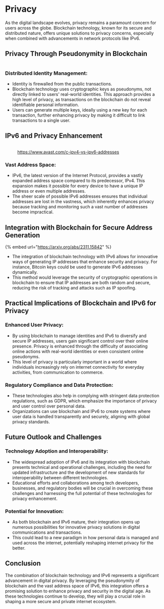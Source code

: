 # Privacy

As the digital landscape evolves, privacy remains a paramount concern for users across the globe. Blockchain technology, known for its secure and distributed nature, offers unique solutions to privacy concerns, especially when combined with advancements in network protocols like IPv6.

## Privacy Through Pseudonymity in Blockchain

<figure><img src="../../../.gitbook/assets/image (153).png" alt=""><figcaption></figcaption></figure>

### **Distributed Identity Management:**

* Identity is firewalled from the public transactions.&#x20;
* Blockchain technology uses cryptographic keys as pseudonyms, not directly linked to users' real-world identities. This approach provides a high level of privacy, as transactions on the blockchain do not reveal identifiable personal information.&#x20;
* Users can generate multiple keys, ideally using a new key for each transaction, further enhancing privacy by making it difficult to link transactions to a single user.

## IPv6 and Privacy Enhancement

<figure><img src="../../../.gitbook/assets/image (154).png" alt=""><figcaption><p><a href="https://www.avast.com/c-ipv4-vs-ipv6-addresses">https://www.avast.com/c-ipv4-vs-ipv6-addresses</a></p></figcaption></figure>

### **Vast Address Space:**

* IPv6, the latest version of the Internet Protocol, provides a vastly expanded address space compared to its predecessor, IPv4. This expansion makes it possible for every device to have a unique IP address or even multiple addresses.
* The sheer scale of possible IPv6 addresses ensures that individual addresses are lost in the vastness, which inherently enhances privacy because tracking and monitoring such a vast number of addresses become impractical.

## **Integration with Blockchain for Secure Address Generation**

{% embed url="https://arxiv.org/abs/2311.15842" %}

* The integration of blockchain technology with IPv6 allows for innovative ways of generating IP addresses that enhance security and privacy. For instance, Bitcoin keys could be used to generate IPv6 addresses dynamically.
* This method would leverage the security of cryptographic operations in blockchain to ensure that IP addresses are both random and secure, reducing the risk of tracking and attacks such as IP spoofing.

## Practical Implications of Blockchain and IPv6 for Privacy

### **Enhanced User Privacy:**

* By using blockchain to manage identities and IPv6 to diversify and secure IP addresses, users gain significant control over their online presence. Privacy is enhanced through the difficulty of associating online actions with real-world identities or even consistent online pseudonyms.
* This level of privacy is particularly important in a world where individuals increasingly rely on internet connectivity for everyday activities, from communication to commerce.

### **Regulatory Compliance and Data Protection:**

* These technologies also help in complying with stringent data protection regulations, such as GDPR, which emphasize the importance of privacy and user control over personal data.
* Organizations can use blockchain and IPv6 to create systems where user data is handled transparently and securely, aligning with global privacy standards.

## Future Outlook and Challenges

### **Technology Adoption and Interoperability:**

* The widespread adoption of IPv6 and its integration with blockchain presents technical and operational challenges, including the need for updated infrastructure and the development of new standards for interoperability between different technologies.
* Educational efforts and collaborations among tech developers, businesses, and regulatory bodies will be crucial in overcoming these challenges and harnessing the full potential of these technologies for privacy enhancement.

### **Potential for Innovation:**

* As both blockchain and IPv6 mature, their integration opens up numerous possibilities for innovative privacy solutions in digital communications and transactions.
* This could lead to a new paradigm in how personal data is managed and used across the internet, potentially reshaping internet privacy for the better.

## Conclusion

The combination of blockchain technology and IPv6 represents a significant advancement in digital privacy. By leveraging the pseudonymity of blockchain and the vast address space of IPv6, this integration offers a promising solution to enhance privacy and security in the digital age. As these technologies continue to develop, they will play a crucial role in shaping a more secure and private internet ecosystem.
